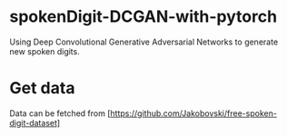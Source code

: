 # spokenDigit-DCGAN-with-pytorch
Using Deep Convolutional Generative Adversarial Networks to generate new spoken digits.



# Get data
Data can be fetched from
[https://github.com/Jakobovski/free-spoken-digit-dataset]
